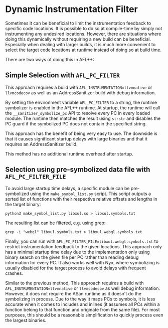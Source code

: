 # Dynamic Instrumentation Filter

Sometimes it can be beneficial to limit the instrumentation feedback to
specific code locations. It is possible to do so at compile-time by simply
not instrumenting any undesired locations. However, there are situations
where doing this dynamically without requiring a new build can be beneficial.
Especially when dealing with larger builds, it is much more convenient to
select the target code locations at runtime instead of doing so at build time.

There are two ways of doing this in AFL++:

## Simple Selection with `AFL_PC_FILTER`

This approach requires a build with `AFL_INSTRUMENTATION=llvmnative` or
`llvmcodecov` as well as an AddressSanitizer build with debug information.

By setting the environment variable `AFL_PC_FILTER` to a string, the runtime
symbolizer is enabled in the AFL++ runtime. At startup, the runtime will call
the `__sanitizer_symbolize_pc` API to resolve every PC in every loaded module.
The runtime then matches the result using `strstr` and disables the PC guard
if the symbolized PC does not contain the specified string.

This approach has the benefit of being very easy to use. The downside is that
it causes significant startup delays with large binaries and that it requires
an AddressSanitizer build.

This method has no additional runtime overhead after startup.

## Selection using pre-symbolized data file with `AFL_PC_FILTER_FILE`

To avoid large startup time delays, a specific module can be pre-symbolized
using the `make_symbol_list.py` script. This script outputs a sorted list of
functions with their respective relative offsets and lengths in the target
binary:

`python3 make_symbol_list.py libxul.so > libxul.symbols.txt`

The resulting list can be filtered, e.g. using grep:

`grep -i "webgl" libxul.symbols.txt > libxul.webgl.symbols.txt`

Finally, you can run with `AFL_PC_FILTER_FILE=libxul.webgl.symbols.txt` to
restrict instrumentation feedback to the given locations. This approach only
has a minimal startup time delay due to the implementation only using binary
search on the given file per PC rather than reading debug information for every
PC. It also works well with Nyx, where symbolizing is usually disabled for the
target process to avoid delays with frequent crashes.

Similar to the previous method, This approach requires a build with 
`AFL_INSTRUMENTATION=llvmnative` or `llvmcodecov` as well debug information.
However, it does not require the ASan runtime as it doesn't do the symbolizing
in process. Due to the way it maps PCs to symbols, it is less accurate when it
comes to includes and inlines (it assumes all PCs within a function belong to
that function and originate from the same file). For most purposes, this should
be a reasonable simplification to quickly process even the largest binaries.
